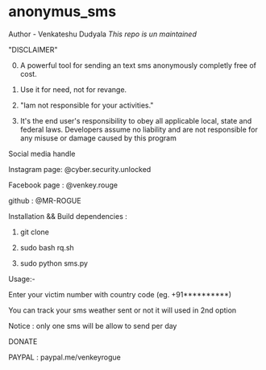 # anonymus_sms
Author - Venkateshu Dudyala
*This repo is un maintained*



"DISCLAIMER"


0. A powerful tool for sending an text sms anonymously completly free of cost.

1. Use it for need, not for revange.

2. "Iam not responsible for your activities."

3. It's the end user's responsibility to obey all applicable local, state and federal laws. Developers assume no liability and are not responsible for any misuse or damage caused by this program

Social media handle

Instagram page: @cyber.security.unlocked

Facebook page : @venkey.rouge 

github    : @MR-ROGUE



Installation && Build dependencies :
 


1. git clone 


2. sudo bash rq.sh


3. sudo python sms.py


Usage:-


Enter your victim number with country code (eg. +91**********)

You can track your sms weather sent or not it will used in 2nd option

Notice : only one sms will be allow to send per day


DONATE 

PAYPAL : paypal.me/venkeyrogue
